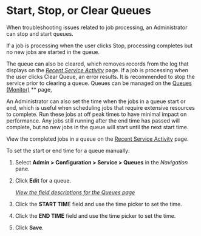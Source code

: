 # Start, Stop, or Clear Queues

When troubleshooting issues related to job processing, an Administrator
can stop and start queues.

If a job is processing when the user clicks Stop, processing completes
but no new jobs are started in the queue.

The queue can also be cleared, which removes records from the log that
displays on the *[Recent Service
Activity](../Page_Desc/Recent%20Service%20Activity.htm)* page. If a job
is processing when the user clicks Clear Queue, an error results. It is
recommended to stop the service prior to clearing a queue. Queues can be
managed on the [Queues (Monitor)](../Page_Desc/Queues%20Monitor.htm) **
page,

An Administrator can also set the time when the jobs in a queue start or
end, which is useful when scheduling jobs that require extensive
resources to complete. Run these jobs at off peak times to have minimal
impact on performance. Any jobs still running after the end time has
passed will complete, but no new jobs in the queue will start until the
next start time.

View the completed jobs in a queue on the [Recent Service
Activity](../Page_Desc/Recent%20Service%20Activity.htm) page.

To set the start or end time for a queue manually:

1.  Select **Admin \> Configuration \> Service \> Queues** in the
    *Navigation* pane.

2.  Click **Edit** for a queue.
    
    *[View the field descriptions for the Queues
    page](../Page_Desc/Queues.htm)*

3.  Click the **START TIM**E field and use the time picker to set the
    time.

4.  Click the **END TIME** field and use the time picker to set the
    time.

5.  Click **Save**.
